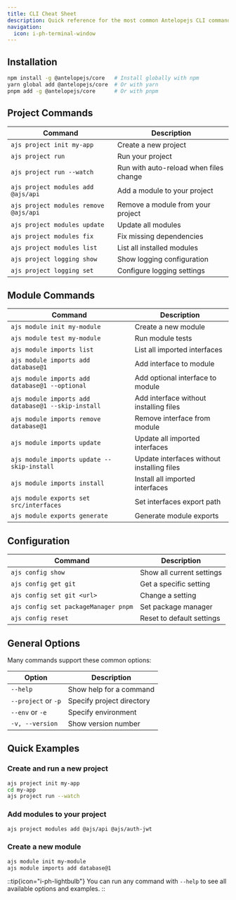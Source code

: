 ```yaml
---
title: CLI Cheat Sheet
description: Quick reference for the most common Antelopejs CLI commands you'll use in your daily workflow.
navigation:
  icon: i-ph-terminal-window
---
```


## Installation

```bash
npm install -g @antelopejs/core   # Install globally with npm
yarn global add @antelopejs/core  # Or with yarn
pnpm add -g @antelopejs/core      # Or with pnpm
```

## Project Commands

| Command                               | Description                            |
| ------------------------------------- | -------------------------------------- |
| `ajs project init my-app`             | Create a new project                   |
| `ajs project run`                     | Run your project                       |
| `ajs project run --watch`             | Run with auto-reload when files change |
| `ajs project modules add @ajs/api`    | Add a module to your project           |
| `ajs project modules remove @ajs/api` | Remove a module from your project      |
| `ajs project modules update`          | Update all modules                     |
| `ajs project modules fix`             | Fix missing dependencies               |
| `ajs project modules list`            | List all installed modules             |
| `ajs project logging show`            | Show logging configuration             |
| `ajs project logging set`             | Configure logging settings             |

## Module Commands

| Command                                            | Description                                |
| -------------------------------------------------- | ------------------------------------------ |
| `ajs module init my-module`                        | Create a new module                        |
| `ajs module test my-module`                        | Run module tests                           |
| `ajs module imports list`                          | List all imported interfaces               |
| `ajs module imports add database@1`                | Add interface to module                    |
| `ajs module imports add database@1 --optional`     | Add optional interface to module           |
| `ajs module imports add database@1 --skip-install` | Add interface without installing files     |
| `ajs module imports remove database@1`             | Remove interface from module               |
| `ajs module imports update`                        | Update all imported interfaces             |
| `ajs module imports update --skip-install`         | Update interfaces without installing files |
| `ajs module imports install`                       | Install all imported interfaces            |
| `ajs module exports set src/interfaces`            | Set interfaces export path                 |
| `ajs module exports generate`                      | Generate module exports                    |

## Configuration

| Command                              | Description               |
| ------------------------------------ | ------------------------- |
| `ajs config show`                    | Show all current settings |
| `ajs config get git`                 | Get a specific setting    |
| `ajs config set git <url>`           | Change a setting          |
| `ajs config set packageManager pnpm` | Set package manager       |
| `ajs config reset`                   | Reset to default settings |

## General Options

Many commands support these common options:

| Option              | Description               |
| ------------------- | ------------------------- |
| `--help`            | Show help for a command   |
| `--project` or `-p` | Specify project directory |
| `--env` or `-e`     | Specify environment       |
| `-v, --version`     | Show version number       |

## Quick Examples

### Create and run a new project

```bash
ajs project init my-app
cd my-app
ajs project run --watch
```

### Add modules to your project

```bash
ajs project modules add @ajs/api @ajs/auth-jwt
```

### Create a new module

```bash
ajs module init my-module
ajs module imports add database@1
```

::tip{icon="i-ph-lightbulb"}
You can run any command with `--help` to see all available options and examples.
::

